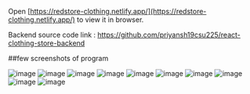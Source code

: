 
Open [https://redstore-clothing.netlify.app/](https://redstore-clothing.netlify.app/) to view it in browser.

Backend source code link : https://github.com/priyansh19csu225/react-clothing-store-backend

##few screenshots of program

![image](https://user-images.githubusercontent.com/71059426/191011281-f4e7c32c-ef86-40ee-86b8-ab3072ce4f71.png)
![image](https://user-images.githubusercontent.com/71059426/191011472-aeb7e3f7-72a4-440d-b184-cbe2853e5cc3.png)
![image](https://user-images.githubusercontent.com/71059426/191011512-d5ad8cf3-b55a-43b5-bdcd-72b57fa8af03.png)
![image](https://user-images.githubusercontent.com/71059426/191011537-f9e0fdb3-d171-4d23-9904-e94bb8a18b43.png)
![image](https://user-images.githubusercontent.com/71059426/191011577-e0dcce80-8011-4b08-9cf0-5cb591a5630c.png)
![image](https://user-images.githubusercontent.com/71059426/191011658-8651ffde-2cb0-4276-9526-31f394a4b039.png)
![image](https://user-images.githubusercontent.com/71059426/191011771-8323a165-c239-4697-93a3-a38e1bb00bde.png)
![image](https://user-images.githubusercontent.com/71059426/191011883-4194b772-09f4-4f17-95fd-a94504dc4ab2.png)
![image](https://user-images.githubusercontent.com/71059426/191011955-63836338-86b7-4c7a-af56-4f379ec083f0.png)
![image](https://user-images.githubusercontent.com/71059426/191012015-12500305-54cc-41b2-bdf2-0c3695b8882b.png)
